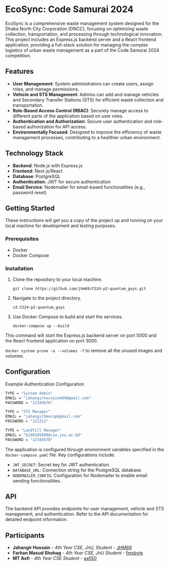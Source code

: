 
# EcoSync: Code Samurai 2024 

EcoSync is a comprehensive waste management system designed for the Dhaka North City Corporation (DNCC), focusing on optimizing waste collection, transportation, and processing through technological innovation. This project includes an Express.js backend server and a React frontend application, providing a full-stack solution for managing the complex logistics of urban waste management as a part of the Code Samurai 2024 competition.

## Features

- **User Management**: System administrators can create users, assign roles, and manage permissions.
- **Vehicle and STS Management**: Admins can add and manage vehicles and Secondary Transfer Stations (STS) for efficient waste collection and transportation.
- **Role-Based Access Control (RBAC)**: Securely manage access to different parts of the application based on user roles.
- **Authentication and Authorization**: Secure user authentication and role-based authorization for API access.
- **Environmentally Focused**: Designed to improve the efficiency of waste management processes, contributing to a healthier urban environment.

## Technology Stack

- **Backend**: Node.js with Express.js
- **Frontend**: Next js/React
- **Database**: PostgreSQL
- **Authentication**: JWT for secure authentication
- **Email Service**: Nodemailer for email-based functionalities (e.g., password reset)

## Getting Started

These instructions will get you a copy of the project up and running on your local machine for development and testing purposes.

### Prerequisites

- Docker
- Docker Compose

### Installation

1. Clone the repository to your local machine.
   
   ```
   git clone https://github.com/jhm69/CS24-p2-quantum_guys.git
   ```

2. Navigate to the project directory.

   ```
   cd CS24-p2-quantum_guys
   ```

3. Use Docker Compose to build and start the services.

   ```
   docker-compose up --build
   ```

This command will start the Express.js backend server on port 5000 and the React frontend application on port 3000. 

``` docker system prune -a --volumes -f ``` to remove all the unused images and volumes.
## Configuration

Example Authentication Configuration
```bash
TYPE = "System Admin"
EMAIL = "jahangirhossainm69@gmail.com"
PASSWORD = "12345678"
```

```bash
TYPE = "STS Manager"
EMAIL = "jahangirhmarup@gmail.com"
PASSWORD = "121212"
```

```bash
TYPE = "Landfill Manager"
EMAIL = "b190305009@cse.jnu.ac.bd"
PASSWORD = "12345678"
```

The application is configured through environment variables specified in the `docker-compose.yaml` file. Key configurations include:

- `JWT_SECRET`: Secret key for JWT authentication.
- `DATABASE_URL`: Connection string for the PostgreSQL database.
- `NODEMAILER_CONFIG`: Configuration for Nodemailer to enable email sending functionalities.

## API

The backend API provides endpoints for user management, vehicle and STS management, and authentication. Refer to the API documentation for detailed endpoint information.
 
## Participants

- **Jahangir Hossain** - *4th Year CSE, JnU, Student* - [JHM69](https://github.com/JHM69)
- **Farhan Masud Shohag** - *4th Year CSE, JnU Student* - [fmsbyte](https://github.com/fmsbyte)
- **MT Asfi** - *4th Year CSE Student* - [asfi50](https://github.com/asfi50)
   
